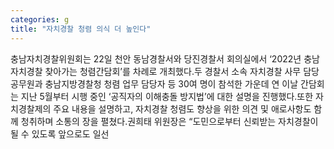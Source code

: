 ```yaml
---
categories: g
title: "자치경찰 청렴 의식 더 높인다"
---
```

충남자치경찰위원회는 22일 천안 동남경찰서와 당진경찰서 회의실에서 ‘2022년 충남 자치경찰 찾아가는 청렴간담회’를 차례로 개최했다.두 경찰서 소속 자치경찰 사무 담당 공무원과 충남지방경찰청 청렴 업무 담당자 등 30여 명이 참석한 가운데 연 이날 간담회는 지난 5월부터 시행 중인 ‘공직자의 이해충돌 방지법’에 대한 설명을 진행했다.또한 자치경찰제의 주요 내용을 설명하고, 자치경찰 청렴도 향상을 위한 의견 및 애로사항도 함께 청취하며 소통의 장을 펼쳤다.권희태 위원장은 “도민으로부터 신뢰받는 자치경찰이 될 수 있도록 앞으로도 일선